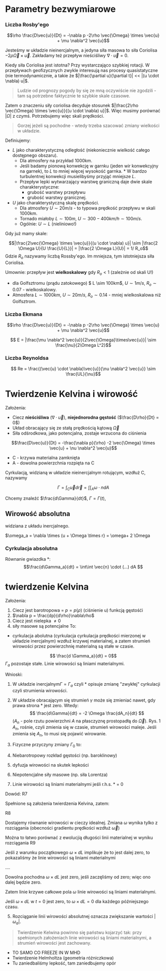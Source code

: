 # Parametry bezwymiarowe
### Liczba Rosby'ego

$$\rho \frac{D\vec{u}}{Dt} = -\nabla p -2\rho \vec{\Omega} \times \vec{u} + \mu \nabla^2 \vec{u}$$

Jesteśmy w układzie nieinercjalnym, a jedyna siła masowa to siła Coriolisa $-2\rho \vec{\Omega} \times \vec{u}$.
Zakładamy też przepływ nieściśliwy $\nabla \cdot \vec{u} = 0$.

Kiedy siła Coriolisa jest istotna? Przy wystarczająco szybkiej rotacji. W przepływach geofizycznych zwykle interesują nas procesy quasistatyczne (nie termodynamicznie, a takie że $|\frac{\partial u}{\partial t}| << |(u \cdot \nabla) u|$.

> Ludzie od prognozy pogody by się ze mną oczywiście nie zgodzili - tam są potrzebne faktycznie te szybkie skale czasowe.

Zatem o znaczeniu siły coriolisa decyduje stosunek $|\frac{2\rho \vec{\Omega} \times \vec{u}}{(u \cdot \nabla) u}|$. Więc musimy porównać $|\Omega|$ z czymś. Potrzebujemy więc skali prędkości.

> Gorzej jeżeli są pochodne - wtedy trzeba szacować zmiany wielkości w układzie.

Definiujemy:
* $L$ jako charakterystyczną odległość (niekoniecznie wielkość całego dostępnego obszaru).
  *  Dla atmosfery na przykład 1000km.
    *  Jeśli badamy pionową konwekcję w garnku (jeden wir konwekcyjny na garnek), to $L$ to mniej więcej wysokość garnka.
      *  W bardzo turbulentnej konwekcji musielibyśmy przyjąć mniejsze $L$.
  * Przepływ lepki wytwarzający warstwę graniczną daje dwie skale charakterystyczne:
    * grubość warstwy przepływu
    * grubość warstwy granicznej.
* $U$ jako charakterystyczną skalę prędkości.
  * Dla atmosfery $U \sim 20 m/s$ - to typowa prędkość przepływu w skali 1000km.
  * Tornado miałoby $L \sim 100m$, $U \sim 300-400 km/h \sim 100 m/s$.
  * Ogólnie: $U \sim L$ (nieliniowo!)

Gdy już mamy skale:

$$|\frac{2\vec{\Omega} \times \vec{u}}{(u \cdot \nabla) u}| \sim |\frac{2 \Omega U}{U \frac{U}{L}}|  = |\frac{2 \Omega L}{U}| = 1/ R_o$$
Gdzie $R_o$ nazywamy liczbą Rossby'ego. Im mniejsza, tym istotniejsza siła Coriolisa.

Umownie: przepływ jest **wielkoskalowy** gdy $R_o < 1$ (zależnie od skali U!)
* dla Golfsztromu (prądu zatokowego) $ L \sim 100km$, $U \sim 1m/s$, $R_o \sim 0.07$  - wielkoskalowy.
* Atmosfera $L \sim 1000km$, $U \sim 20m/s$, $R_o \sim 0.14$ - mniej wielkoskalowa niż Golfsztrom.

### Liczba Ekmana

$$\rho \frac{D\vec{u}}{Dt} = -\nabla p -2\rho \vec{\Omega} \times \vec{u} + \mu \nabla^2 \vec{u}$$

$$ E = |\frac{\mu \nabla^2 \vec{u}}{2\vec{\Omega}\times\vec{u}}| \sim \frac{\nu}{2\Omega L^2}$$

### Liczba Reynoldsa

$$ Re = \frac{(\vec{u} \cdot \nabla)\vec{u}}{\nu \nabla^2 \vec{u}} \sim \frac{UL}{\nu}$$

# Twierdzenie Kelvina i wirowość



Założenia:
* Ciecz **nieściśliwa** ($\nabla \cdot \vec{u}$), **niejednorodna gęstość** ($\frac{D\rho}{Dt} = 0$)
* Układ obracający się ze stałą prędkością kątową $\vec{\Omega}$
* Siła odśrodkowa, jako potencjalna, zostaje wrzucona do ciśnienia

$$\frac{D\vec{u}}{Dt} = -\frac{\nabla p}{\rho} -2 \vec{\Omega} \times \vec{u} + \nu \nabla^2 \vec{u}$$

* C - krzywa materialna zamknięta
* A - dowolna powierzchnia rozpięta na C

Cyrkulacją, widzianą w układzie nieinercjalnym rotującym, wzdłuż C, nazywamy

$$ \Gamma = \int_C \vec{u} d\vec{r} = \int\int_A {\omega \cdot n} dA$$

Chcemy znaleźć $\frac{d\Gamma}{dt}$, $\Gamma = \Gamma(t)$,

## Wirowość absolutna
widziana z układu inercjalnego.

$\omega_a = \nabla \times (u + \Omega \times r} = \omega+ 2 \Omega

### Cyrkulacja absolutna

Równanie gwiazdka *:
$$\frac{d\Gamma_a}{dt} = \int\int \vec{n} \cdot (...) dA $$


# twierdzenie Kelvina
Założenia:
1. Ciecz jest barotropowa = $p = p(\rho)$ (ciśnienie u) funkcją gęstośći
  2. $\nabla p = \frac{dp}{d\rho}\nabla\rho$
  3. Ciecz jest nielepka $\neq 0$
  4. siły masowe są potencjalne
To:
* cyrkulacja abolutna (cyrkulacja cyrkulacja prędkości mierzonej w układzie inercjalnym) wzdłuż krzywej materialnej, a zatem strumień wirowości przez powierzchnię materialną są stałe w czasie.

$$ \frac{d \Gamma_a}{dt} = 0$$
$\Gamma_a$ pozostaje stałe. Linie wirowości są liniami materialnymi.

Wnioski:
1. W układzie inercjalnym$\Gamma = \Gamma_a$ czyli * opisuje zmianę "zwykłej" cyrkulacji czyli strumienia wirowości.
2. W układzie obracającym się strumień $\gamma$ może się zmieniać nawet, gdy prawa strona * jest zero. Wtedy:
  $$ \frac{d\Gamma}{dt} = -2 \Omega \frac{dA_n}{dt} $$
  ($A_n$ - pole rzutu powierzchni $A$ na płasczyznę prostopadłą do $\vec{\Omega}$).
  Rys. 1
  $A_n$, rośnie, czyli zmienia się w czasie, strumień wirowości maleje. Jeśli zmienia się $A_n$, to musi się pojawić wirowanie.

3. Fizyczne przyczyny zmiany $\Gamma_0$ to:
  1. Niebarotropowy rozkład gęstości (np. baroklinowy)
  2. dyfuzja wirowości na skutek lepkości
  3. Niepotencjalne siły masowe (np. siła Lorentza)
4. Linie wirowości są liniami materialnymi jeśli r.h.s. * = 0

  Dowód:
  R7

  Spełnione są założenia twierdzenia Kelvina, zatem:

  R8

  Dostajemy równanie wirowości w cieczy idealnej. Zmiana $\omega$ wynika tylko z rozciągania (obecności gradientu prędkości wzdłuż $\vec{\omega}$)

  Można to łatwo porównać z ewolucjią długości linii materialnej w wyniku rozciągania
  R9

  Jeśli z warunku początkowego $\omega \times dL$ implikuje że to jest dalej zero, to pokazaliśmy że linie wirowości są liniami materialnymi


  ....

  Dowolna pochodna $\omega \times dL$ jest zero, jeśli zaczęliśmy od zero; więc ono dalej będzie zero.

  Zatem linie krzywe całkowe pola $\omega$ linie wirowości są liniami materialnymi.

  Jeśli $\omega \times dL$ w $t=0$ jest zero, to $\omega \times dL = 0$ dla każdego późniejszego czasu.

5. Rozciąganie linii wirowości absolutnej oznacza zwiększanie wartości $|\omega_a|$.

> Twierdzenie Kelwina powinno się państwu kojarzyć tak: przy spełnionych założeniach linie wirowości są liniami materialnymi, a strumień wirowości jest zachowany.

* TO SAMO CO FREEZE IN W MHD
* Twierdzenie Helmholtza (geometria różniczkowa)
* Tu zaniedbaliśmy lepkość, tam zaniedbujemy opór
